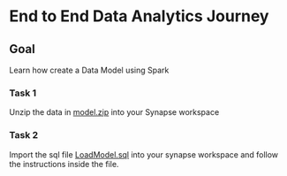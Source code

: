 # End to End Data Analytics Journey

## Goal

Learn how create a Data Model using Spark

### Task 1

Unzip the data in [model.zip](../../../data/model.zip) into your Synapse workspace

### Task 2

Import the sql file [LoadModel.sql](./LoadModel.sql)  into your synapse workspace and follow the instructions inside the file.
